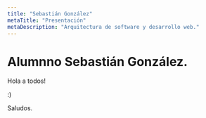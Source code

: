 ```yaml
---
title: "Sebastián González"
metaTitle: "Presentación"
metaDescription: "Arquitectura de software y desarrollo web."
---
```


# Alumnno Sebastián González.

Hola a todos!

:)

Saludos.
